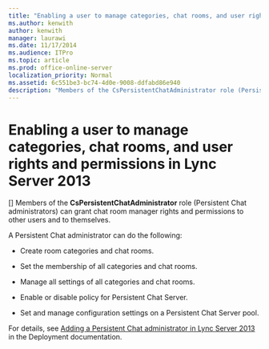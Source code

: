 ```yaml
---
title: "Enabling a user to manage categories, chat rooms, and user rights and permissions in Lync Server 2013"
ms.author: kenwith
author: kenwith
manager: laurawi
ms.date: 11/17/2014
ms.audience: ITPro
ms.topic: article
ms.prod: office-online-server
localization_priority: Normal
ms.assetid: 6c551be3-bc74-4d0e-9008-ddfabd86e940
description: "Members of the CsPersistentChatAdministrator role (Persistent Chat administrators) can grant chat room manager rights and permissions to other users and to themselves."
---
```


# Enabling a user to manage categories, chat rooms, and user rights and permissions in Lync Server 2013
[]
Members of the **CsPersistentChatAdministrator** role (Persistent Chat administrators) can grant chat room manager rights and permissions to other users and to themselves. 
  
A Persistent Chat administrator can do the following:
  
- Create room categories and chat rooms.
    
- Set the membership of all categories and chat rooms.
    
- Manage all settings of all categories and chat rooms.
    
- Enable or disable policy for Persistent Chat Server.
    
- Set and manage configuration settings on a Persistent Chat Server pool.
    
For details, see [Adding a Persistent Chat administrator in Lync Server 2013](adding-a-persistent-chat-administrator.md) in the Deployment documentation. 
  

